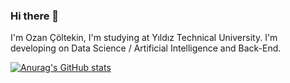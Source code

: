 ### Hi there 👋

I'm Ozan Çöltekin, I'm studying at Yıldız Technical University. I'm developing on Data Science / Artificial Intelligence and Back-End.

[![Anurag's GitHub stats](https://github-readme-stats.vercel.app/api?username=OzanColtekin)](https://github.com/anuraghazra/github-readme-stats)
<!--
**OzanColtekin/OzanColtekin** is a ✨ _special_ ✨ repository because its `README.md` (this file) appears on your GitHub profile.

Here are some ideas to get you started:

- 🔭 I’m currently working on ...
- 🌱 I’m currently learning ...
- 👯 I’m looking to collaborate on ...
- 🤔 I’m looking for help with ...
- 💬 Ask me about ...
- 📫 How to reach me: ...
- 😄 Pronouns: ...
- ⚡ Fun fact: ...
-->
